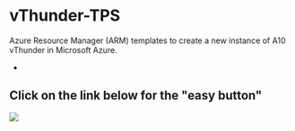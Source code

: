 # vThunder-TPS
Azure Resource Manager (ARM) templates to create a new instance of A10 vThunder in Microsoft Azure.

*
## Click on the link below for the "easy button"
<a href="https://portal.azure.com/#create/Microsoft.Template/uri/https%3A%2F%2Fraw.githubusercontent.com%2Fthirdjal%2FvThunder-TPS%2Fmaster%2Fazuredeploy.json" target="_blank">
    <img src="http://azuredeploy.net/deploybutton.png"/>
</a>
